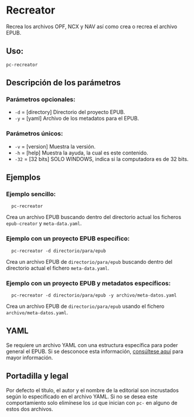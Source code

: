 # Recreator

Recrea los archivos OPF, NCX y NAV así como crea o recrea el archivo EPUB.

## Uso:

  ```
  pc-recreator
  ```

## Descripción de los parámetros

### Parámetros opcionales:

* `-d` = [directory] Directorio del proyecto EPUB.
* `-y` = [yaml] Archivo de los metadatos para el EPUB.

### Parámetros únicos:

* `-v` = [version] Muestra la versión.
* `-h` = [help] Muestra la ayuda, la cual es este contenido.
* `-32` = [32 bits] SOLO WINDOWS, indica si la computadora es de 32 bits.

## Ejemplos

### Ejemplo sencillo:

```
  pc-recreator
```

Crea un archivo EPUB buscando dentro del directorio actual los ficheros `epub-creator` y `meta-data.yaml`.

### Ejemplo con un proyecto EPUB específico:

```
  pc-recreator -d directorio/para/epub
```

Crea un archivo EPUB de `directorio/para/epub` buscando dentro del directorio actual el fichero `meta-data.yaml`.

### Ejemplo con un proyecto EPUB y metadatos específicos:

```
  pc-recreator -d directorio/para/epub -y archivo/meta-datos.yaml
```

Crea un archivo EPUB de `directorio/para/epub` usando el fichero `archivo/meta-datos.yaml`.

## YAML

Se requiere un archivo YAML con una estructura específica para poder general el EPUB. 
Si se desconoce esta información, [consúltese aquí](https://github.com/ColectivoPerroTriste/Herramientas/tree/master/EPUB/YAML) para mayor información.

## Portadilla y legal

Por defecto el título, el autor y el nombre de la editorial son incrustados
según lo especificado en el archivo YAML. Si no se desea este comportamiento
solo elimínese los `id` que inician con `pc-` en alguno de estos dos archivos.
